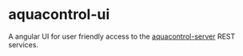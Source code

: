 # aquacontrol-ui
A angular UI for user friendly access to the [aquacontrol-server](https://github.com/albahrani/aquacontrol-server) REST services.
